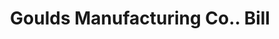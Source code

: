 ---
doi: 10.7916/D85Q6757
date_other: '1902'
date_other_textual: '1902'
form: printed ephemera
genre:
- Invoices
name:
- Goulds Manufacturing Co.
object_in_context_url: https://biggert.cul.columbia.edu/items/view/ave_biggert_01199
subject_hierarchical_geographic:
- Seneca Falls, New York, United States
subject_name:
- Goulds Manufacturing Co.
title: Goulds Manufacturing Co.. Bill
sort_title: Goulds Manufacturing Co.. Bill
call_number: ave_biggert_01199
coordinates:
- 42.90861111111111,-76.79805555555555
pid: ave_biggert_01199
identifiers: ave_biggert_01199
canvas_id: ldpd:396462
permalink: "/items/ave_biggert_01199/"
layout: iiif-image-page
---